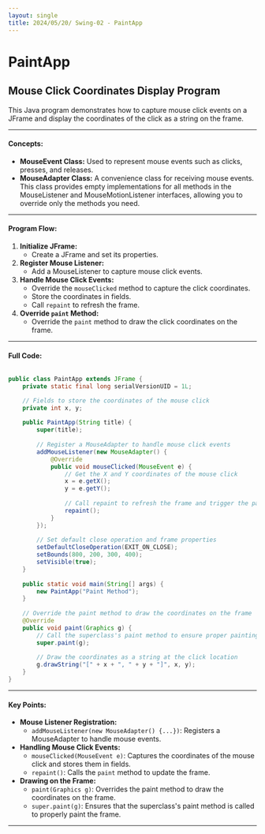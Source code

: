 ```yaml
---
layout: single
title: 2024/05/20/ Swing-02 - PaintApp
---
```

# PaintApp
## Mouse Click Coordinates Display Program

This Java program demonstrates how to capture mouse click events on a JFrame and display the coordinates of the click as a string on the frame.

---

#### Concepts:
- **MouseEvent Class:** Used to represent mouse events such as clicks, presses, and releases.
- **MouseAdapter Class:** A convenience class for receiving mouse events. This class provides empty implementations for all methods in the MouseListener and MouseMotionListener interfaces, allowing you to override only the methods you need.

---

#### Program Flow:
1. **Initialize JFrame:**
   - Create a JFrame and set its properties.
2. **Register Mouse Listener:**
   - Add a MouseListener to capture mouse click events.
3. **Handle Mouse Click Events:**
   - Override the `mouseClicked` method to capture the click coordinates.
   - Store the coordinates in fields.
   - Call `repaint` to refresh the frame.
4. **Override `paint` Method:**
   - Override the `paint` method to draw the click coordinates on the frame.

---

#### Full Code:

```java

public class PaintApp extends JFrame {
    private static final long serialVersionUID = 1L;

    // Fields to store the coordinates of the mouse click
    private int x, y;
    
    public PaintApp(String title) {
        super(title);
        
        // Register a MouseAdapter to handle mouse click events
        addMouseListener(new MouseAdapter() {
            @Override
            public void mouseClicked(MouseEvent e) {
                // Get the X and Y coordinates of the mouse click
                x = e.getX();
                y = e.getY();
                
                // Call repaint to refresh the frame and trigger the paint method
                repaint();
            }
        });
        
        // Set default close operation and frame properties
        setDefaultCloseOperation(EXIT_ON_CLOSE);
        setBounds(800, 200, 300, 400);
        setVisible(true);
    }
    
    public static void main(String[] args) {
        new PaintApp("Paint Method");
    }
    
    // Override the paint method to draw the coordinates on the frame
    @Override
    public void paint(Graphics g) {
        // Call the superclass's paint method to ensure proper painting
        super.paint(g);
        
        // Draw the coordinates as a string at the click location
        g.drawString("[" + x + ", " + y + "]", x, y);
    }
}
```

---

#### Key Points:
- **Mouse Listener Registration:**
  - `addMouseListener(new MouseAdapter() {...})`: Registers a MouseAdapter to handle mouse events.
- **Handling Mouse Click Events:**
  - `mouseClicked(MouseEvent e)`: Captures the coordinates of the mouse click and stores them in fields.
  - `repaint()`: Calls the `paint` method to update the frame.
- **Drawing on the Frame:**
  - `paint(Graphics g)`: Overrides the paint method to draw the coordinates on the frame.
  - `super.paint(g)`: Ensures that the superclass's paint method is called to properly paint the frame.

---
